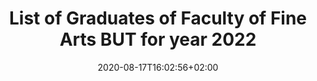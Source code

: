 ---
title: "List of Graduates of Faculty of Fine Arts BUT for year 2022"
shortTitle: "FFA Graduates 2022"
date: 2020-08-17T16:02:56+02:00
draft: false
weight: 9
hide: true
url: "2023"
aliases : [
  "graduates"
]
---